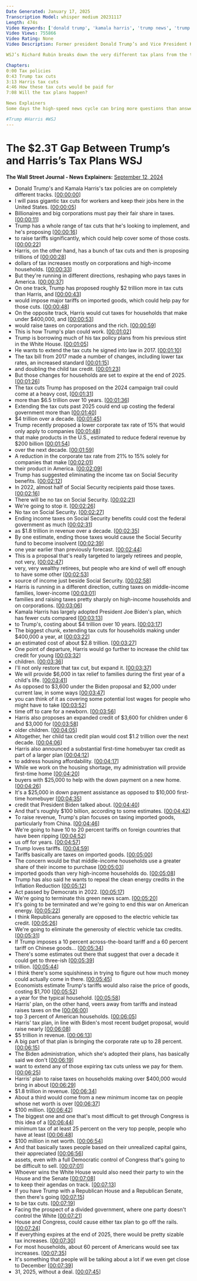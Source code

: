 ```yaml
---
Date Generated: January 17, 2025
Transcription Model: whisper medium 20231117
Length: 474s
Video Keywords: ['donald trump', 'kamala harris', 'trump news', 'trump tax plan', 'trump tax policy', 'harris news', 'harris tax policy', 'harris tax plan', 'tax policies', 'wsj', 'tax cuts', 'tariffs', 'imported goods', 'corporate tax', 'income tax', 'tax bill', 'social security benefits', 'tax rate', 'middle income', 'tax bracket', 'election', 'presidential election', 'polls', 'election map', 'child tax credit', 'first time home buyer tax', 'china', 'china news', 'inflation reduction act', 'clean energy', 'ev tax credit', 'gop', 'democrat', 'senate', 'usnews']
Video Views: 755866
Video Rating: None
Video Description: Former president Donald Trump’s and Vice President Kamala Harris’s tax policies are on completely different tracks. Trump has proposed about $6.5 trillion in tax cuts and would impose major tariffs on imported goods. Harris has proposed $4.2 trillion in cuts and would cut taxes for households under $400,000 and would raise taxes on corporations and the rich. 

WSJ’s Richard Rubin breaks down the very different tax plans from the two candidates.

Chapters: 
0:00 Tax policies
0:43 Trump tax cuts
3:13 Harris tax cuts 
4:46 How these tax cuts would be paid for
7:08 Will the tax plans happen?

News Explainers
Some days the high-speed news cycle can bring more questions than answers. WSJ’s news explainers break down the day's biggest stories into bite-size pieces to help you make sense of the news.

#Trump #Harris #WSJ
---
```


# The $2.3T Gap Between Trump’s and Harris’s Tax Plans  WSJ
**The Wall Street Journal - News Explainers:** [September 12, 2024](https://www.youtube.com/watch?v=pPlhS22BG9k)
*  Donald Trump's and Kamala Harris's tax policies are on completely different tracks. [[00:00:00](https://www.youtube.com/watch?v=pPlhS22BG9k&t=0.0s)]
*  I will pass gigantic tax cuts for workers and keep their jobs here in the United States. [[00:00:05](https://www.youtube.com/watch?v=pPlhS22BG9k&t=5.44s)]
*  Billionaires and big corporations must pay their fair share in taxes. [[00:00:11](https://www.youtube.com/watch?v=pPlhS22BG9k&t=11.32s)]
*  Trump has a whole range of tax cuts that he's looking to implement, and he's proposing [[00:00:16](https://www.youtube.com/watch?v=pPlhS22BG9k&t=16.76s)]
*  to raise tariffs significantly, which could help cover some of those costs. [[00:00:22](https://www.youtube.com/watch?v=pPlhS22BG9k&t=22.92s)]
*  Harris, on the other hand, has a bunch of tax cuts and then is proposing trillions of [[00:00:28](https://www.youtube.com/watch?v=pPlhS22BG9k&t=28.76s)]
*  dollars of tax increases mostly on corporations and high-income households. [[00:00:33](https://www.youtube.com/watch?v=pPlhS22BG9k&t=33.2s)]
*  But they're running in different directions, reshaping who pays taxes in America. [[00:00:37](https://www.youtube.com/watch?v=pPlhS22BG9k&t=37.88s)]
*  On one track, Trump has proposed roughly $2 trillion more in tax cuts than Harris, and [[00:00:43](https://www.youtube.com/watch?v=pPlhS22BG9k&t=43.28s)]
*  would impose major tariffs on imported goods, which could help pay for those cuts. [[00:00:48](https://www.youtube.com/watch?v=pPlhS22BG9k&t=48.84s)]
*  On the opposite track, Harris would cut taxes for households that make under $400,000, and [[00:00:53](https://www.youtube.com/watch?v=pPlhS22BG9k&t=53.52s)]
*  would raise taxes on corporations and the rich. [[00:00:59](https://www.youtube.com/watch?v=pPlhS22BG9k&t=59.480000000000004s)]
*  This is how Trump's plan could work. [[00:01:02](https://www.youtube.com/watch?v=pPlhS22BG9k&t=62.6s)]
*  Trump is borrowing much of his tax policy plans from his previous stint in the White House. [[00:01:05](https://www.youtube.com/watch?v=pPlhS22BG9k&t=65.4s)]
*  He wants to extend the tax cuts he signed into law in 2017. [[00:01:10](https://www.youtube.com/watch?v=pPlhS22BG9k&t=70.56s)]
*  The tax bill from 2017 made a number of changes, including lower tax rates, an increased standard [[00:01:15](https://www.youtube.com/watch?v=pPlhS22BG9k&t=75.36s)]
*  and doubling the child tax credit. [[00:01:23](https://www.youtube.com/watch?v=pPlhS22BG9k&t=83.4s)]
*  But those changes for households are set to expire at the end of 2025. [[00:01:26](https://www.youtube.com/watch?v=pPlhS22BG9k&t=86.52000000000001s)]
*  The tax cuts Trump has proposed on the 2024 campaign trail could come at a heavy cost, [[00:01:31](https://www.youtube.com/watch?v=pPlhS22BG9k&t=91.2s)]
*  more than $6.5 trillion over 10 years. [[00:01:36](https://www.youtube.com/watch?v=pPlhS22BG9k&t=96.80000000000001s)]
*  Extending the tax cuts past 2025 could end up costing the federal government more than [[00:01:40](https://www.youtube.com/watch?v=pPlhS22BG9k&t=100.96000000000001s)]
*  $4 trillion over a decade. [[00:01:45](https://www.youtube.com/watch?v=pPlhS22BG9k&t=105.2s)]
*  Trump recently proposed a lower corporate tax rate of 15% that would only apply to companies [[00:01:48](https://www.youtube.com/watch?v=pPlhS22BG9k&t=108.96s)]
*  that make products in the U.S., estimated to reduce federal revenue by $200 billion [[00:01:54](https://www.youtube.com/watch?v=pPlhS22BG9k&t=114.08s)]
*  over the next decade. [[00:01:59](https://www.youtube.com/watch?v=pPlhS22BG9k&t=119.67999999999999s)]
*  A reduction in the corporate tax rate from 21% to 15% solely for companies that make [[00:02:01](https://www.youtube.com/watch?v=pPlhS22BG9k&t=121.64s)]
*  their product in America. [[00:02:09](https://www.youtube.com/watch?v=pPlhS22BG9k&t=129.92s)]
*  Trump has suggested eliminating the income tax on Social Security benefits. [[00:02:12](https://www.youtube.com/watch?v=pPlhS22BG9k&t=132.24s)]
*  In 2022, almost half of Social Security recipients paid those taxes. [[00:02:16](https://www.youtube.com/watch?v=pPlhS22BG9k&t=136.52s)]
*  There will be no tax on Social Security. [[00:02:21](https://www.youtube.com/watch?v=pPlhS22BG9k&t=141.96s)]
*  We're going to stop it. [[00:02:26](https://www.youtube.com/watch?v=pPlhS22BG9k&t=146.4s)]
*  No tax on Social Security. [[00:02:27](https://www.youtube.com/watch?v=pPlhS22BG9k&t=147.88s)]
*  Ending income taxes on Social Security benefits could cost the federal government as much [[00:02:31](https://www.youtube.com/watch?v=pPlhS22BG9k&t=151.44s)]
*  as $1.8 trillion in revenue over a decade. [[00:02:35](https://www.youtube.com/watch?v=pPlhS22BG9k&t=155.4s)]
*  By one estimate, ending those taxes would cause the Social Security fund to become insolvent [[00:02:39](https://www.youtube.com/watch?v=pPlhS22BG9k&t=159.68s)]
*  one year earlier than previously forecast. [[00:02:44](https://www.youtube.com/watch?v=pPlhS22BG9k&t=164.84s)]
*  This is a proposal that's really targeted to largely retirees and people, not very, [[00:02:47](https://www.youtube.com/watch?v=pPlhS22BG9k&t=167.36s)]
*  very, very wealthy retirees, but people who are kind of well off enough to have some other [[00:02:53](https://www.youtube.com/watch?v=pPlhS22BG9k&t=173.24s)]
*  source of income just beside Social Security. [[00:02:58](https://www.youtube.com/watch?v=pPlhS22BG9k&t=178.0s)]
*  Harris is running in a different direction, cutting taxes on middle-income families, lower-income [[00:03:01](https://www.youtube.com/watch?v=pPlhS22BG9k&t=181.72s)]
*  families and raising taxes pretty sharply on high-income households and on corporations. [[00:03:06](https://www.youtube.com/watch?v=pPlhS22BG9k&t=186.96s)]
*  Kamala Harris has largely adopted President Joe Biden's plan, which has fewer cuts compared [[00:03:13](https://www.youtube.com/watch?v=pPlhS22BG9k&t=193.0s)]
*  to Trump's, costing about $4 trillion over 10 years. [[00:03:17](https://www.youtube.com/watch?v=pPlhS22BG9k&t=197.39999999999998s)]
*  The biggest chunk, extending tax cuts for households making under $400,000 a year, at [[00:03:22](https://www.youtube.com/watch?v=pPlhS22BG9k&t=202.16s)]
*  an estimated cost of about $2.8 trillion. [[00:03:27](https://www.youtube.com/watch?v=pPlhS22BG9k&t=207.76s)]
*  One point of departure, Harris would go further to increase the child tax credit for young [[00:03:32](https://www.youtube.com/watch?v=pPlhS22BG9k&t=212.07999999999998s)]
*  children. [[00:03:36](https://www.youtube.com/watch?v=pPlhS22BG9k&t=216.72s)]
*  I'll not only restore that tax cut, but expand it. [[00:03:37](https://www.youtube.com/watch?v=pPlhS22BG9k&t=217.72s)]
*  We will provide $6,000 in tax relief to families during the first year of a child's life. [[00:03:41](https://www.youtube.com/watch?v=pPlhS22BG9k&t=221.16s)]
*  As opposed to $3,600 under the Biden proposal and $2,000 under current law, in some ways [[00:03:47](https://www.youtube.com/watch?v=pPlhS22BG9k&t=227.2s)]
*  you can think of it as covering some potential lost wages for people who might have to take [[00:03:52](https://www.youtube.com/watch?v=pPlhS22BG9k&t=232.35999999999999s)]
*  time off to care for a newborn. [[00:03:56](https://www.youtube.com/watch?v=pPlhS22BG9k&t=236.2s)]
*  Harris also proposes an expanded credit of $3,600 for children under 6 and $3,000 for [[00:03:58](https://www.youtube.com/watch?v=pPlhS22BG9k&t=238.72s)]
*  older children. [[00:04:05](https://www.youtube.com/watch?v=pPlhS22BG9k&t=245.07999999999998s)]
*  Altogether, her child tax credit plan would cost $1.2 trillion over the next decade. [[00:04:06](https://www.youtube.com/watch?v=pPlhS22BG9k&t=246.48s)]
*  Harris also announced a substantial first-time homebuyer tax credit as part of a larger plan [[00:04:12](https://www.youtube.com/watch?v=pPlhS22BG9k&t=252.92s)]
*  to address housing affordability. [[00:04:17](https://www.youtube.com/watch?v=pPlhS22BG9k&t=257.84s)]
*  While we work on the housing shortage, my administration will provide first-time home [[00:04:20](https://www.youtube.com/watch?v=pPlhS22BG9k&t=260.28s)]
*  buyers with $25,000 to help with the down payment on a new home. [[00:04:26](https://www.youtube.com/watch?v=pPlhS22BG9k&t=266.28s)]
*  It's a $25,000 in down payment assistance as opposed to $10,000 first-time homebuyer [[00:04:35](https://www.youtube.com/watch?v=pPlhS22BG9k&t=275.52s)]
*  credit that President Biden talked about. [[00:04:40](https://www.youtube.com/watch?v=pPlhS22BG9k&t=280.44s)]
*  And that's roughly $100 billion, according to some estimates. [[00:04:42](https://www.youtube.com/watch?v=pPlhS22BG9k&t=282.64s)]
*  To raise revenue, Trump's plan focuses on taxing imported goods, particularly from China. [[00:04:46](https://www.youtube.com/watch?v=pPlhS22BG9k&t=286.71999999999997s)]
*  We're going to have 10 to 20 percent tariffs on foreign countries that have been ripping [[00:04:52](https://www.youtube.com/watch?v=pPlhS22BG9k&t=292.64s)]
*  us off for years. [[00:04:57](https://www.youtube.com/watch?v=pPlhS22BG9k&t=297.71999999999997s)]
*  Trump loves tariffs. [[00:04:59](https://www.youtube.com/watch?v=pPlhS22BG9k&t=299.08s)]
*  Tariffs basically are taxes on imported goods. [[00:05:00](https://www.youtube.com/watch?v=pPlhS22BG9k&t=300.08s)]
*  The concern would be that middle-income households use a greater share of their income to purchase [[00:05:03](https://www.youtube.com/watch?v=pPlhS22BG9k&t=303.4s)]
*  imported goods than very high-income households do. [[00:05:08](https://www.youtube.com/watch?v=pPlhS22BG9k&t=308.47999999999996s)]
*  Trump has also said he wants to repeal the clean energy credits in the Inflation Reduction [[00:05:12](https://www.youtube.com/watch?v=pPlhS22BG9k&t=312.35999999999996s)]
*  Act passed by Democrats in 2022. [[00:05:17](https://www.youtube.com/watch?v=pPlhS22BG9k&t=317.09999999999997s)]
*  We're going to terminate this green news scam. [[00:05:20](https://www.youtube.com/watch?v=pPlhS22BG9k&t=320.2s)]
*  It's going to be terminated and we're going to end this war on American energy. [[00:05:22](https://www.youtube.com/watch?v=pPlhS22BG9k&t=322.76s)]
*  I think Republicans generally are opposed to the electric vehicle tax credit. [[00:05:26](https://www.youtube.com/watch?v=pPlhS22BG9k&t=326.52s)]
*  We're going to eliminate the generosity of electric vehicle tax credits. [[00:05:31](https://www.youtube.com/watch?v=pPlhS22BG9k&t=331.64s)]
*  If Trump imposes a 10 percent across-the-board tariff and a 60 percent tariff on Chinese goods... [[00:05:34](https://www.youtube.com/watch?v=pPlhS22BG9k&t=334.2s)]
*  There's some estimates out there that suggest that over a decade it could get to three-ish [[00:05:39](https://www.youtube.com/watch?v=pPlhS22BG9k&t=339.76s)]
*  trillion. [[00:05:44](https://www.youtube.com/watch?v=pPlhS22BG9k&t=344.59999999999997s)]
*  I think there's some squishiness in trying to figure out how much money could actually come in there. [[00:05:45](https://www.youtube.com/watch?v=pPlhS22BG9k&t=345.59999999999997s)]
*  Economists estimate Trump's tariffs would also raise the price of goods, costing $1,700 [[00:05:52](https://www.youtube.com/watch?v=pPlhS22BG9k&t=352.24s)]
*  a year for the typical household. [[00:05:58](https://www.youtube.com/watch?v=pPlhS22BG9k&t=358.12s)]
*  Harris' plan, on the other hand, veers away from tariffs and instead raises taxes on the [[00:06:00](https://www.youtube.com/watch?v=pPlhS22BG9k&t=360.76s)]
*  top 3 percent of American households. [[00:06:05](https://www.youtube.com/watch?v=pPlhS22BG9k&t=365.84s)]
*  Harris' tax plan, in line with Biden's most recent budget proposal, would raise nearly [[00:06:08](https://www.youtube.com/watch?v=pPlhS22BG9k&t=368.48s)]
*  $5 trillion in revenue. [[00:06:13](https://www.youtube.com/watch?v=pPlhS22BG9k&t=373.08s)]
*  A big part of that plan is bringing the corporate rate up to 28 percent. [[00:06:15](https://www.youtube.com/watch?v=pPlhS22BG9k&t=375.2s)]
*  The Biden administration, which she's adopted their plans, has basically said we don't [[00:06:19](https://www.youtube.com/watch?v=pPlhS22BG9k&t=379.71999999999997s)]
*  want to extend any of those expiring tax cuts unless we pay for them. [[00:06:25](https://www.youtube.com/watch?v=pPlhS22BG9k&t=385.15999999999997s)]
*  Harris' plan to raise taxes on households making over $400,000 would bring in about [[00:06:29](https://www.youtube.com/watch?v=pPlhS22BG9k&t=389.28s)]
*  $1.8 trillion in revenue. [[00:06:34](https://www.youtube.com/watch?v=pPlhS22BG9k&t=394.8s)]
*  About a third would come from a new minimum income tax on people whose net worth is over [[00:06:37](https://www.youtube.com/watch?v=pPlhS22BG9k&t=397.47999999999996s)]
*  $100 million. [[00:06:42](https://www.youtube.com/watch?v=pPlhS22BG9k&t=402.52s)]
*  The biggest one and one that's most difficult to get through Congress is this idea of a [[00:06:44](https://www.youtube.com/watch?v=pPlhS22BG9k&t=404.64s)]
*  minimum tax of at least 25 percent on the very top people, people who have at least [[00:06:48](https://www.youtube.com/watch?v=pPlhS22BG9k&t=408.58s)]
*  $100 million in net worth. [[00:06:54](https://www.youtube.com/watch?v=pPlhS22BG9k&t=414.64s)]
*  And that basically taxes people based on their unrealized capital gains, their appreciated [[00:06:56](https://www.youtube.com/watch?v=pPlhS22BG9k&t=416.08s)]
*  assets, even with a full Democratic control of Congress that's going to be difficult to sell. [[00:07:01](https://www.youtube.com/watch?v=pPlhS22BG9k&t=421.52s)]
*  Whoever wins the White House would also need their party to win the House and the Senate [[00:07:08](https://www.youtube.com/watch?v=pPlhS22BG9k&t=428.56s)]
*  to keep their agendas on track. [[00:07:13](https://www.youtube.com/watch?v=pPlhS22BG9k&t=433.15999999999997s)]
*  If you have Trump with a Republican House and a Republican Senate, then there's going [[00:07:15](https://www.youtube.com/watch?v=pPlhS22BG9k&t=435.4s)]
*  to be tax cuts. [[00:07:19](https://www.youtube.com/watch?v=pPlhS22BG9k&t=439.84s)]
*  Facing the prospect of a divided government, where one party doesn't control the White [[00:07:21](https://www.youtube.com/watch?v=pPlhS22BG9k&t=441.0s)]
*  House and Congress, could cause either tax plan to go off the rails. [[00:07:24](https://www.youtube.com/watch?v=pPlhS22BG9k&t=444.9s)]
*  If everything expires at the end of 2025, there would be pretty sizable tax increases. [[00:07:30](https://www.youtube.com/watch?v=pPlhS22BG9k&t=450.36s)]
*  For most households, about 60 percent of Americans would see tax increases. [[00:07:35](https://www.youtube.com/watch?v=pPlhS22BG9k&t=455.44s)]
*  It's something that people will be talking about a lot if we even get close to December [[00:07:39](https://www.youtube.com/watch?v=pPlhS22BG9k&t=459.76s)]
*  31, 2025, without a deal. [[00:07:45](https://www.youtube.com/watch?v=pPlhS22BG9k&t=465.88s)]
